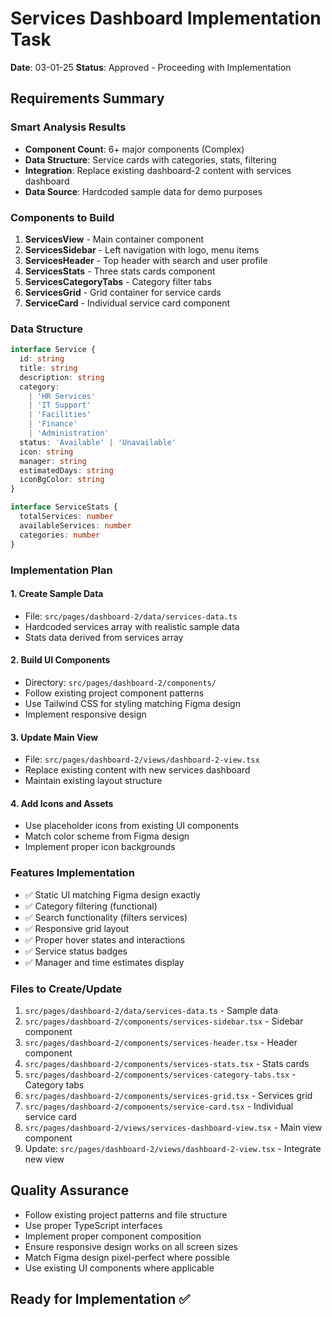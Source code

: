 # Services Dashboard Implementation Task

**Date**: 03-01-25
**Status**: Approved - Proceeding with Implementation

## Requirements Summary

### Smart Analysis Results

- **Component Count**: 6+ major components (Complex)
- **Data Structure**: Service cards with categories, stats, filtering
- **Integration**: Replace existing dashboard-2 content with services dashboard
- **Data Source**: Hardcoded sample data for demo purposes

### Components to Build

1. **ServicesView** - Main container component
2. **ServicesSidebar** - Left navigation with logo, menu items
3. **ServicesHeader** - Top header with search and user profile
4. **ServicesStats** - Three stats cards component
5. **ServicesCategoryTabs** - Category filter tabs
6. **ServicesGrid** - Grid container for service cards
7. **ServiceCard** - Individual service card component

### Data Structure

```typescript
interface Service {
  id: string
  title: string
  description: string
  category:
    | 'HR Services'
    | 'IT Support'
    | 'Facilities'
    | 'Finance'
    | 'Administration'
  status: 'Available' | 'Unavailable'
  icon: string
  manager: string
  estimatedDays: string
  iconBgColor: string
}

interface ServiceStats {
  totalServices: number
  availableServices: number
  categories: number
}
```

### Implementation Plan

#### 1. Create Sample Data

- File: `src/pages/dashboard-2/data/services-data.ts`
- Hardcoded services array with realistic sample data
- Stats data derived from services array

#### 2. Build UI Components

- Directory: `src/pages/dashboard-2/components/`
- Follow existing project component patterns
- Use Tailwind CSS for styling matching Figma design
- Implement responsive design

#### 3. Update Main View

- File: `src/pages/dashboard-2/views/dashboard-2-view.tsx`
- Replace existing content with new services dashboard
- Maintain existing layout structure

#### 4. Add Icons and Assets

- Use placeholder icons from existing UI components
- Match color scheme from Figma design
- Implement proper icon backgrounds

### Features Implementation

- ✅ Static UI matching Figma design exactly
- ✅ Category filtering (functional)
- ✅ Search functionality (filters services)
- ✅ Responsive grid layout
- ✅ Proper hover states and interactions
- ✅ Service status badges
- ✅ Manager and time estimates display

### Files to Create/Update

1. `src/pages/dashboard-2/data/services-data.ts` - Sample data
2. `src/pages/dashboard-2/components/services-sidebar.tsx` - Sidebar component
3. `src/pages/dashboard-2/components/services-header.tsx` - Header component
4. `src/pages/dashboard-2/components/services-stats.tsx` - Stats cards
5. `src/pages/dashboard-2/components/services-category-tabs.tsx` - Category tabs
6. `src/pages/dashboard-2/components/services-grid.tsx` - Services grid
7. `src/pages/dashboard-2/components/service-card.tsx` - Individual service card
8. `src/pages/dashboard-2/views/services-dashboard-view.tsx` - Main view component
9. Update: `src/pages/dashboard-2/views/dashboard-2-view.tsx` - Integrate new view

## Quality Assurance

- Follow existing project patterns and file structure
- Use proper TypeScript interfaces
- Implement proper component composition
- Ensure responsive design works on all screen sizes
- Match Figma design pixel-perfect where possible
- Use existing UI components where applicable

## Ready for Implementation ✅
